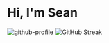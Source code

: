 # Hi, I'm Sean
![github-profile](https://user-images.githubusercontent.com/23509634/195220784-3608f681-48e7-46cf-8102-00d1f0e59b8f.png)
![GitHub Streak](https://streak-stats.demolab.com?user=SeanPMvNeil&theme=merko&hide_border=true)
